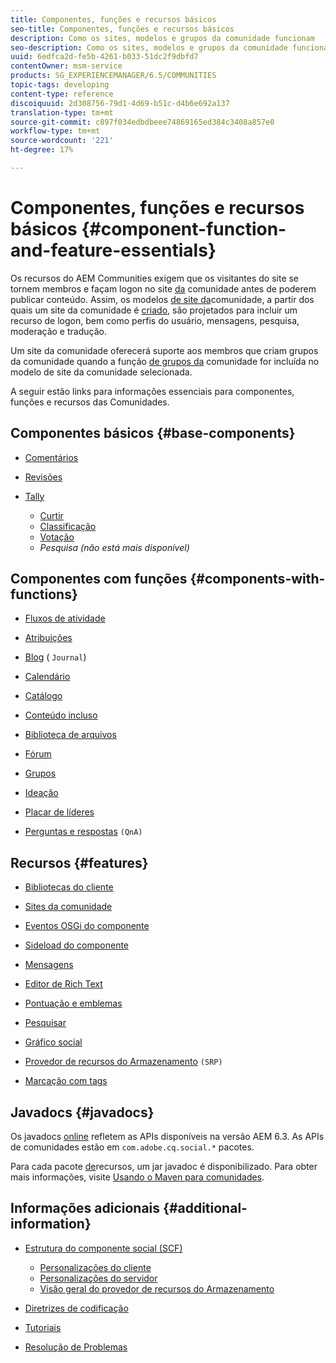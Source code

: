 ```yaml
---
title: Componentes, funções e recursos básicos
seo-title: Componentes, funções e recursos básicos
description: Como os sites, modelos e grupos da comunidade funcionam
seo-description: Como os sites, modelos e grupos da comunidade funcionam
uuid: 6edfca2d-fe5b-4261-b033-51dc2f9dbfd7
contentOwner: msm-service
products: SG_EXPERIENCEMANAGER/6.5/COMMUNITIES
topic-tags: developing
content-type: reference
discoiquuid: 2d308756-79d1-4d69-b51c-d4b6e692a137
translation-type: tm+mt
source-git-commit: c897f034edbdbeee74869165ed384c3408a857e0
workflow-type: tm+mt
source-wordcount: '221'
ht-degree: 17%

---
```



# Componentes, funções e recursos básicos  {#component-function-and-feature-essentials}

Os recursos do AEM Communities exigem que os visitantes do site se tornem membros e façam logon no site [da](overview.md#communitiessites) comunidade antes de poderem publicar conteúdo. Assim, os modelos [de site da](sites.md)comunidade, a partir dos quais um site da comunidade é [criado](sites-console.md), são projetados para incluir um recurso de logon, bem como perfis do usuário, mensagens, pesquisa, moderação e tradução.

Um site da comunidade oferecerá suporte aos membros que criam grupos da comunidade quando a função [de grupos da](functions.md#groups-function) comunidade for incluída no modelo de site da comunidade selecionada.

A seguir estão links para informações essenciais para componentes, funções e recursos das Comunidades.

## Componentes básicos {#base-components}

* [Comentários](essentials-comments.md)
* [Revisões](reviews-basics.md)
* [Tally](tally.md)

   * [Curtir](essentials-liking.md)
   * [Classificação](rating-basics.md)
   * [Votação](essentials-voting.md)
   * *Pesquisa (não está mais disponível)*

## Componentes com funções {#components-with-functions}

* [Fluxos de atividade](essentials-activities.md)
* [Atribuições](essentials-assignments.md)
* [Blog](blog-developer-basics.md) ( `Journal`)

* [Calendário](calendar-basics-for-developers.md)
* [Catálogo](catalog-developer-essentials.md)
* [Conteúdo incluso](essentials-featured.md)
* [Biblioteca de arquivos](essentials-file-library.md)
* [Fórum](essentials-forum.md)
* [Grupos](essentials-groups.md)
* [Ideação](ideation.md)
* [Placar de líderes](leaderboard.md)
* [Perguntas e respostas](qna-essentials.md) `(QnA)`

## Recursos {#features}

* [Bibliotecas do cliente](clientlibs.md)
* [Sites da comunidade](sites-for-developers.md)
* [Eventos OSGi do componente](events.md)
* [Sideload do componente](sideloading.md)
* [Mensagens](essentials-messaging.md)
* [Editor de Rich Text](rte.md)
* [Pontuação e emblemas](configure-scoring.md)
* [Pesquisar](search-implementation.md)
* [Gráfico social](essentials-socialgraph.md)
* [Provedor de recursos do Armazenamento](srp-and-ugc.md) `(SRP)`

* [Marcação com tags](tag.md)

## Javadocs {#javadocs}

Os javadocs [online](../../help/sites-developing/reference-materials.md) refletem as APIs disponíveis na versão AEM 6.3.
As APIs de comunidades estão em `com.adobe.cq.social.*` pacotes.

Para cada pacote [de](deploy-communities.md#latestfeaturepack)recursos, um jar javadoc é disponibilizado. Para obter mais informações, visite [Usando o Maven para comunidades](maven.md#javadocs).

## Informações adicionais {#additional-information}

* [Estrutura do componente social (SCF)](scf.md)

   * [Personalizações do cliente](client-customize.md)
   * [Personalizações do servidor](server-customize.md)
   * [Visão geral do provedor de recursos do Armazenamento](srp.md)

* [Diretrizes de codificação](code-guide.md)
* [Tutoriais](tutorials.md)
* [Resolução de Problemas](troubleshooting.md)


